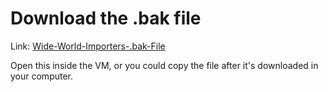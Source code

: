 # **Download the .bak file**

Link:
[Wide-World-Importers-.bak-File](https://mcas-proxyweb.mcas.ms/certificate-checker?login=false&originalUrl=https%3A%2F%2Fgithub.com.mcas.ms%2FMicrosoft%2Fsql-server-samples%2Freleases%2Fdownload%2Fwide-world-importers-v1.0%2FWideWorldImporters-Full.bak)

Open this inside the VM, or you could copy the file after it's downloaded in your computer.
